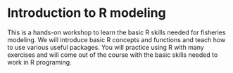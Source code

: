 # Introduction to R modeling

This is a hands-on workshop to learn the basic R skills needed for fisheries modeling. We will introduce basic R concepts and functions 
and teach how to use various useful packages. You will practice using R with many exercises and will come out of the course with the 
basic skills needed to work in R programing. 
